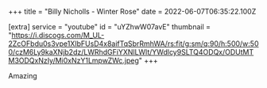 +++
title = "Billy Nicholls - Winter Rose"
date = 2022-06-07T06:35:22.100Z

[extra]
service = "youtube"
id = "uYZhwW07avE"
thumbnail = "https://i.discogs.com/M_UL-2ZcOFbdu0s3vpe1XIbFUsD4x8aifTqSbrRmhWA/rs:fit/g:sm/q:90/h:500/w:500/czM6Ly9kaXNjb2dz/LWRhdGFiYXNlLWlt/YWdlcy9SLTQ4ODQx/ODUtMTM3ODQxNzIy/Mi0xNzY1LmpwZWc.jpeg"
+++

Amazing
